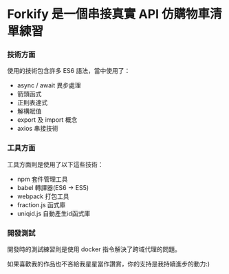 # Forkify 是一個串接真實 API 仿購物車清單練習


### 技術方面

使用的技術包含許多 ES6 語法，當中使用了： 
- async / await 異步處理
- 箭頭函式
- 正則表達式
- 解構賦值
- export 及 import 概念
- axios 串接技術


### 工具方面

工具方面則是使用了以下這些技術：
- npm 套件管理工具
- babel 轉譯器(ES6 -> ES5)
- webpack 打包工具
- fraction.js 函式庫
- uniqid.js 自動產生id函式庫

### 開發測試

開發時的測試練習則是使用 docker 指令解決了跨域代理的問題。





如果喜歡我的作品也不吝給我星星當作讚賞，你的支持是我持續進步的動力:)
